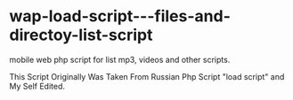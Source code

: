 # wap-load-script---files-and-directoy-list-script
mobile web php script for list mp3, videos and other scripts.

This Script Originally Was Taken From Russian Php Script "load script" and My Self Edited.
